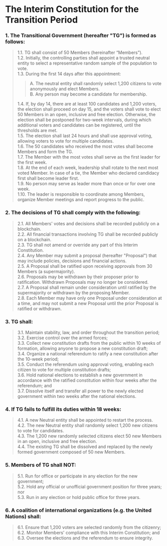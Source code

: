 # The Interim Constitution for the Transition Period

### 1. The Transitional Government (hereafter "TG") is formed as follows:

> 1.1. TG shall consist of 50 Members (hereinafter “Members”).  
> 1.2. Initially, the controlling parties shall appoint a trusted neutral entity to select a representative random sample of the population to vote.   
> 1.3. During the first 14 days after this appointment:  
> > A. The neutral entity shall randomly select 1,200 citizens to vote anonymously and elect Members.  
> > B. Any person may become a candidate for membership.  
> 
> 1.4. If, by day 14, there are at least 100 candidates and 1,200 voters, the election shall proceed on day 15, and the voters shall vote to elect 50 Members in an open, inclusive and free election. Otherwise, the election shall be postponed for two-week intervals, during which additional voters and candidates can be registered, until the thresholds are met.  
> 1.5. The election shall last 24 hours and shall use approval voting, allowing voters to vote for multiple candidates.  
> 1.6. The 50 candidates who received the most votes shall become Members and form the TG.  
> 1.7. The Member with the most votes shall serve as the first leader for the first week.  
> 1.8. At the end of each week, leadership shall rotate to the next most voted Member. In case of a tie, the Member who declared candidacy first shall become leader first.  
> 1.9. No person may serve as leader more than once or for over one week.  
> 1.10. The leader is responsible to coordinate among Members, organize Member meetings and report progress to the public.

### 2. The decisions of TG shall comply with the following:

> 2.1. All Members' votes and decisions shall be recorded publicly on a blockchain.  
> 2.2. All financial transactions involving TG shall be recorded publicly on a blockchain.  
> 2.3. TG shall not amend or override any part of this Interim Constitution.  
> 2.4. Any Member may submit a proposal (hereafter "Proposal") that may include policies, decisions and financial actions.  
> 2.5. A Proposal shall be ratified upon receiving approvals from 30 Members (a supermajority).  
> 2.6. Proposals may be withdrawn by their proposer prior to ratification. Withdrawn Proposals may no longer be considered.  
> 2.7. A Proposal shall remain under consideration until ratified by the supermajority or withdrawn by the proposing Member.  
> 2.8. Each Member may have only one Proposal under consideration at a time, and may not submit a new Proposal until the prior Proposal is ratified or withdrawn.

### 3. TG shall:

> 3.1. Maintain stability, law, and order throughout the transition period;  
> 3.2. Exercise control over the armed forces;  
> 3.3. Collect new constitution drafts from the public within 10 weeks of formation, allowing anyone to propose a new constitution draft;  
> 3.4. Organize a national referendum to ratify a new constitution after the 10-week period;  
> 3.5. Conduct the referendum using approval voting, enabling each citizen to vote for multiple constitution drafts;  
> 3.6. Hold national elections to establish a new government in accordance with the ratified constitution within four weeks after the referendum; and  
> 3.7. Dissolve itself and transfer all power to the newly elected government within two weeks after the national elections.

### 4. If TG fails to fulfill its duties within 18 weeks:

> 4.1. A new Neutral entity shall be appointed to restart the process.  
> 4.2. The new Neutral entity shall randomly select 1,200 new citizens to vote for candidates.  
> 4.3. The 1,200 new randomly selected citizens elect 50 new Members in an open, inclusive and free election.  
> 4.4. The existing TG shall be dissolved and replaced by the newly formed government composed of 50 new Members.

### 5. Members of TG shall NOT:

> 5.1. Run for office or participate in any election for the new government;  
> 5.2. Hold any official or unofficial government position for three years; nor  
> 5.3. Run in any election or hold public office for three years.

### 6. A coalition of international organizations (e.g. the United Nations) shall:

> 6.1. Ensure that 1,200 voters are selected randomly from the citizenry;  
> 6.2. Monitor Members' compliance with this Interim Constitution; and  
> 6.3. Oversee the elections and the referendum to ensure integrity.
